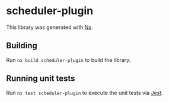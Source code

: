 # scheduler-plugin

This library was generated with [Nx](https://nx.dev).

## Building

Run `nx build scheduler-plugin` to build the library.

## Running unit tests

Run `nx test scheduler-plugin` to execute the unit tests via [Jest](https://jestjs.io).
